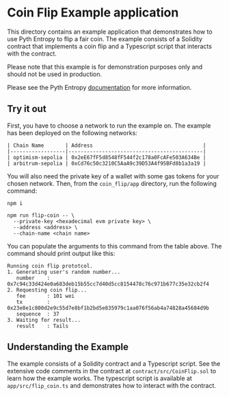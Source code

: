 # Coin Flip Example application

This directory contains an example application that demonstrates how to use Pyth Entropy to flip a fair coin.
The example consists of a Solidity contract that implements a coin flip and a Typescript script that interacts with the contract.

Please note that this example is for demonstration purposes only and should not be used in production.

Please see the Pyth Entropy [documentation](https://docs.pyth.network/entropy) for more information.

## Try it out

First, you have to choose a network to run the example on.
The example has been deployed on the following networks:

```
| Chain Name       | Address                                    | 
|------------------|--------------------------------------------|
| optimism-sepolia | 0x2eE67fF5d8548fF544f2c178a0FcAFe503A634Be |
| arbitrum-sepolia | 0xCd76c50c3210C5AaA9c39D53A4f95BFd8b1a3a19 |
```

You will also need the private key of a wallet with some gas tokens for your chosen network.
Then, from the `coin_flip/app` directory, run the following command:

```
npm i

npm run flip-coin -- \
  --private-key <hexadecimal evm private key> \
  --address <address> \
  --chain-name <chain name>
```

You can populate the arguments to this command from the table above.
The command should print output like this:

```text
Running coin flip prototcol.
1. Generating user's random number...
   number    : 0x7c94c33d424e0a683deb15b55cc7d40d5cc8154478c76c971b677c35e32cb2f4
2. Requesting coin flip...
   fee       : 101 wei
   tx        : 0x23e8e1c800d2e9c55d7e8bf1b2bd5e835979c1aa076f56ab4a74828a45684d9b
   sequence  : 37
3. Waiting for result...
   result    : Tails
```

## Understanding the Example

The example consists of a Solidity contract and a Typescript script.
See the extensive code comments in the contract at `contract/src/CoinFlip.sol` to learn how the example works.
The typescript script is available at `app/src/flip_coin.ts` and demonstrates how to interact with the contract.
